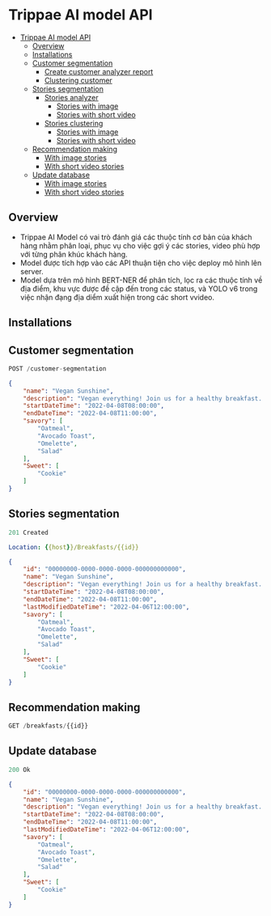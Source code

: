 # Trippae AI model API

- [Trippae AI model API](#trippae-ai-model-api)
  - [Overview](#overview)
  - [Installations](#installation)
  - [Customer segmentation](#customer-segmentation)
    - [Create customer analyzer report](#create-user-analyzer-report)
    - [Clustering customer](#clustering-customer)
  - [Stories segmentation](#stories-segmentation)
    - [Stories analyzer](#stories-analyzer)
        - [Stories with image](#stories-img-analyzer)
        - [Stories with short video](#stories-svideo-analyzer)
    - [Stories clustering](#stories-clustering)
        - [Stories with image](#stories-img-clustering)
        - [Stories with short video](#stories-svideo-clustering)
  - [Recommendation making](#recommendation-making)
    - [With image stories](#stories-img-recommend)
    - [With short video stories](#stories-svideo-recommend)
  - [Update database](#database-update)
    - [With image stories](#imgdb-update)
    - [With short video stories](#svideodb-update)

## Overview
- Trippae AI Model có vai trò đánh giá các thuộc tính cơ bản của khách hàng nhằm phân loại, phục vụ cho việc gợi ý các stories, video phù hợp với từng phân khúc khách hàng.
- Model được tích hợp vào các API thuận tiện cho việc deploy mô hình lên server.
- Model dựa trên mô hình BERT-NER để phân tích, lọc ra các thuộc tính về địa điểm, khu vực được đề cập đến trong các status, và YOLO v6 trong việc nhận đạng địa diểm xuất hiện trong các short vvideo.


## Installations

## Customer segmentation

```js
POST /customer-segmentation
```

```json
{
    "name": "Vegan Sunshine",
    "description": "Vegan everything! Join us for a healthy breakfast..",
    "startDateTime": "2022-04-08T08:00:00",
    "endDateTime": "2022-04-08T11:00:00",
    "savory": [
        "Oatmeal",
        "Avocado Toast",
        "Omelette",
        "Salad"
    ],
    "Sweet": [
        "Cookie"
    ]
}
```

## Stories segmentation

```js
201 Created
```

```yml
Location: {{host}}/Breakfasts/{{id}}
```

```json
{
    "id": "00000000-0000-0000-0000-000000000000",
    "name": "Vegan Sunshine",
    "description": "Vegan everything! Join us for a healthy breakfast..",
    "startDateTime": "2022-04-08T08:00:00",
    "endDateTime": "2022-04-08T11:00:00",
    "lastModifiedDateTime": "2022-04-06T12:00:00",
    "savory": [
        "Oatmeal",
        "Avocado Toast",
        "Omelette",
        "Salad"
    ],
    "Sweet": [
        "Cookie"
    ]
}
```

## Recommendation making

```js
GET /breakfasts/{{id}}
```

## Update database

```js
200 Ok
```

```json
{
    "id": "00000000-0000-0000-0000-000000000000",
    "name": "Vegan Sunshine",
    "description": "Vegan everything! Join us for a healthy breakfast..",
    "startDateTime": "2022-04-08T08:00:00",
    "endDateTime": "2022-04-08T11:00:00",
    "lastModifiedDateTime": "2022-04-06T12:00:00",
    "savory": [
        "Oatmeal",
        "Avocado Toast",
        "Omelette",
        "Salad"
    ],
    "Sweet": [
        "Cookie"
    ]
}
```
